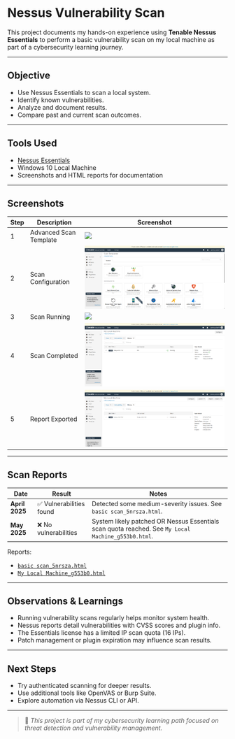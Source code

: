 #  Nessus Vulnerability Scan 

This project documents my hands-on experience using **Tenable Nessus Essentials** to perform a basic vulnerability scan on my local machine as part of a cybersecurity learning journey.

---

##  Objective

- Use Nessus Essentials to scan a local system.
- Identify known vulnerabilities.
- Analyze and document results.
- Compare past and current scan outcomes.

---

##  Tools Used

-  [Nessus Essentials](https://www.tenable.com/products/nessus/nessus-essentials)
-  Windows 10 Local Machine
-  Screenshots and HTML reports for documentation

---

##  Screenshots

| Step | Description | Screenshot |
|------|-------------|------------|
| 1 | Advanced Scan Template | ![](./screenshots/Screenshot%202025-05-29%20203353.png) |
| 2 | Scan Configuration | ![](./screenshots/Screenshot%202025-05-29%20203812.png) |
| 3 | Scan Running | ![](./screenshots/Screenshot%202025-05-29%20204107.png) |
| 4 | Scan Completed | ![](./screenshots/Screenshot%202025-05-29%20204222.png) |
| 5 | Report Exported | ![](./screenshots/Screenshot%202025-05-29%20204511.png) |

---

##  Scan Reports

| Date       | Result         | Notes |
|------------|----------------|-------|
| **April 2025** | ✅ Vulnerabilities found | Detected some medium-severity issues. See `basic scan_5nrsza.html`. |
| **May 2025**   | ❌ No vulnerabilities | System likely patched OR Nessus Essentials scan quota reached. See `My Local Machine_g553b0.html`. |

 Reports:
- [`basic scan_5nrsza.html`](./reports/basic%20scan_5nrsza.html)
- [`My Local Machine_g553b0.html`](./reports/My%20Local%20Machine_g553b0.html)

---

##  Observations & Learnings

- Running vulnerability scans regularly helps monitor system health.
- Nessus reports detail vulnerabilities with CVSS scores and plugin info.
- The Essentials license has a limited IP scan quota (16 IPs).
- Patch management or plugin expiration may influence scan results.

---

##  Next Steps

- Try authenticated scanning for deeper results.
- Use additional tools like OpenVAS or Burp Suite.
- Explore automation via Nessus CLI or API.

---

> 📌 *This project is part of my cybersecurity learning path focused on threat detection and vulnerability management.*
